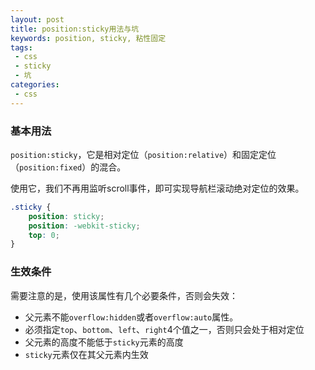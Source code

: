```yaml
---
layout: post
title: position:sticky用法与坑
keywords: position, sticky, 粘性固定
tags:
 - css
 - sticky
 - 坑
categories:
 - css
---
```


### 基本用法

`position:sticky`，它是相对定位（`position:relative`）和固定定位（`position:fixed`）的混合。

使用它，我们不再用监听scroll事件，即可实现导航栏滚动绝对定位的效果。

<!-- more -->

``` css
.sticky {
    position: sticky;
    position: -webkit-sticky;
    top: 0;
}
```

### 生效条件

需要注意的是，使用该属性有几个必要条件，否则会失效：

- 父元素不能`overflow:hidden`或者`overflow:auto`属性。
- 必须指定`top`、`bottom`、`left`、`right`4个值之一，否则只会处于相对定位
- 父元素的高度不能低于`sticky`元素的高度
- `sticky`元素仅在其父元素内生效


